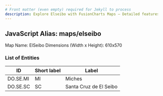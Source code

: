 ```yaml
---
# Front matter (even empty) required for Jekyll to process
description: Explore Elseibo with FusionCharts Maps – Detailed features for seamless integration. Try now & enhance your data visualization today! 
---
```


## JavaScript Alias: maps/elseibo

Map Name: ElSeibo
Dimensions (Width x Height): 610x570





### List of Entities

ID | Short label | Label
---|---|---|
DO.SE.MI|MI|Miches
DO.SE.SC|SC|Santa Cruz de El Seibo